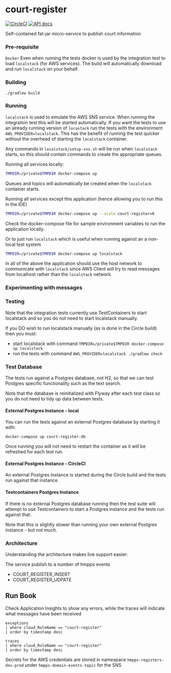 # court-register

[![CircleCI](https://circleci.com/gh/ministryofjustice/court-register/tree/main.svg?style=svg)](https://circleci.com/gh/ministryofjustice/court-register)
[![API docs](https://img.shields.io/badge/API_docs_-view-85EA2D.svg?logo=swagger)](https://court-register-dev.hmpps.service.justice.gov.uk/swagger-ui.html)

Self-contained fat-jar micro-service to publish court information

### Pre-requisite

`Docker` Even when running the tests docker is used by the integration test to load `localstack` (for AWS services). The build will automatically download and run `localstack` on your behalf.

### Building

```./gradlew build```

### Running

`localstack` is used to emulate the AWS SNS service. When running the integration test this will be started automatically. If you want the tests to use an already running version of `locastack` run the tests with the environment `AWS_PROVIDER=localstack`. This has the benefit of running the test quicker without the overhead of starting the `localstack` container.

Any commands in `localstack/setup-sns.sh` will be run when `localstack` starts, so this should contain commands to create the appropriate queues.

Running all services locally:
```bash
TMPDIR=/private$TMPDIR docker-compose up 
```
Queues and topics will automatically be created when the `localstack` container starts.

Running all services except this application (hence allowing you to run this in the IDE)

```bash
TMPDIR=/private$TMPDIR docker-compose up --scale court-register=0 
```

Check the docker-compose file for sample environment variables to run the application locally.

Or to just run `localstack` which is useful when running against an a non-local test system

```bash
TMPDIR=/private$TMPDIR docker-compose up localstack 
```

In all of the above the application should use the host network to communicate with `localstack` since AWS Client will try to read messages from localhost rather than the `localstack` network.
### Experimenting with messages


### Testing

Note that the integration tests currently use TestContainers to start localstack and so you do not need to start localstack manually.

If you DO wish to run localstack manually (as is done in the Circle build) then you must:
* start localstack with command `TMPDIR=/private$TMPDIR docker-compose up localstack`
* run the tests with command `AWS_PROVIDER=localstack ./gradlew check`

### Test Database

The tests run against a Postgres database, not H2, so that we can test Postgres specific functionality such as the text search.

Note that the database is reinitialized with Flyway after each test class so you do not need to tidy up data between tests.

#### External Postgres Instance - local

You can run the tests against an external Postgres database by starting it with:

`docker-compose up court-register-db`

Once running you will not need to restart the container as it will be refreshed for each test run.

#### External Postgres Instance - CircleCI

An external Postgres instance is started during the Circle build and the tests run against that instance.

#### Testcontainers Postgres Instance

If there is no external Postgres database running then the test suite will attempt to use Testcontainers to start a Postgres instance and the tests run against that.

Note that this is slightly slower than running your own external Postgres instance - but not much.

### Architecture

Understanding the architecture makes live support easier:

The service publish to a number of hmpps events

* COURT_REGISTER_INSERT
* COURT_REGISTER_UDPATE

## Run Book

Check Application Insights to show any errors, while the traces will indicate what messages have been received

```bigquery
exceptions
| where cloud_RoleName == "court-register"
| order by timestamp desc 

```

```bigquery
traces
| where cloud_RoleName == "court-register"
| order by timestamp desc 
```

Secrets for the AWS credentials are stored in namespace `hmpps-registers-dev-prod` under `hmpps-domain-events-topic` for the SNS


